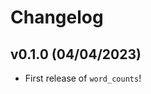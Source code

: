 # Changelog

<!--next-version-placeholder-->

## v0.1.0 (04/04/2023)

- First release of `word_counts`!